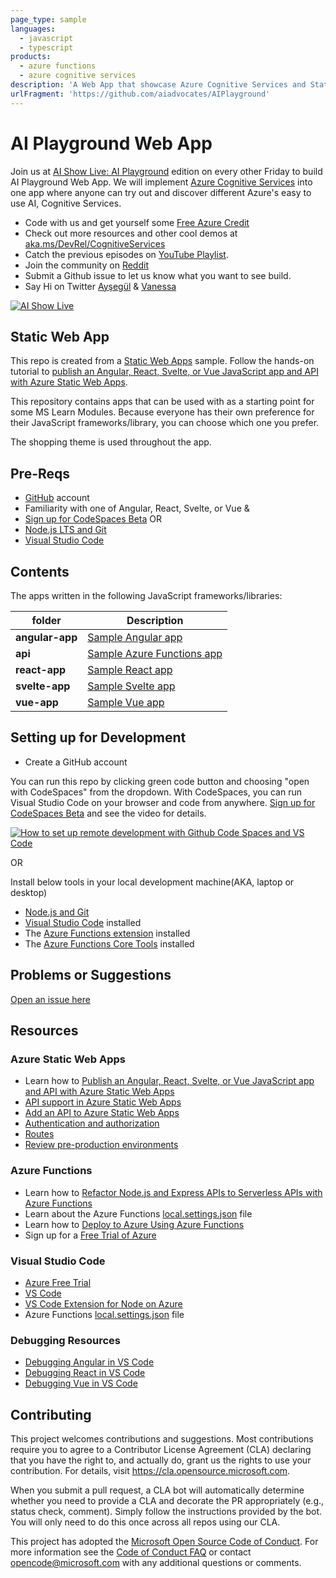 ```yaml
---
page_type: sample
languages:
  - javascript
  - typescript
products:
  - azure functions
  - azure cognitive services
description: 'A Web App that showcase Azure Cognitive Services and Static Web Apps.'
urlFragment: 'https://github.com/aiadvocates/AIPlayground'
---
```


# AI Playground Web App

Join us at [AI Show Live: AI Playground]() edition on every other Friday to build AI Playground Web App. We will implement [Azure Cognitive Services](https://docs.microsoft.com/azure/cognitive-services/what-are-cognitive-services?WT.mc_id=aiml-8567-ayyonet) into one app where anyone can try out and discover different Azure's easy to use AI, Cognitive Services. 

- Code with us and get yourself some [Free Azure Credit](https://aka.ms/CognitiveServicesFree)
- Check out more resources and other cool demos at [aka.ms/DevRel/CognitiveServices](https://www.microsoft.com/en-us/devrel/cognitiveservices/?WT.mc_id=aiml-8567-ayyonet)
- Catch the previous episodes on [YouTube Playlist](https://www.youtube.com/playlist?list=PLlrxD0HtieHinivDFATQd5qyjL6ijKHUF). 
- Join the community on [Reddit](https://www.reddit.com/r/Azure_AI_Cognitive/)
- Submit a Github issue to let us know what you want to see build. 
- Say Hi on Twitter [Ayşegül](https://twitter.com/AysSomething) & [Vanessa](https://twitter.com/vaness_diaz)

[![AI Show Live](http://img.youtube.com/vi/vRNG8BCtTeU/0.jpg)](https://www.youtube.com/playlist?list=PLlrxD0HtieHinivDFATQd5qyjL6ijKHUF)

## Static Web App

This repo is created from a [Static Web Apps](https://docs.microsoft.com/azure/static-web-apps/?WT.mc_id=aiml-8567-ayyonet) sample. Follow the hands-on tutorial to [publish an Angular, React, Svelte, or Vue JavaScript app and API with Azure Static Web Apps](https://docs.microsoft.com/learn/modules/publish-app-service-static-web-app-api/?WT.mc_id=mslearn_staticwebapp-github-jopapa&WT.mc_id=aiml-8567-ayyonet).

This repository contains apps that can be used with as a starting point for some MS Learn Modules. Because everyone has their own preference for their JavaScript frameworks/library, you can choose which one you prefer.

The shopping theme is used throughout the app.

## Pre-Reqs

- [GitHub](https://github.com) account
- Familiarity with one of Angular, React, Svelte, or Vue
&
- [Sign up for CodeSpaces Beta](https://github.com/features/codespaces?WT.mc_id=aiml-8567-ayyonet)
OR
- [Node.js LTS and Git](https://nodejs.org/)
- [Visual Studio Code](https://code.visualstudio.com?WT.mc_id=aiml-8567-ayyonet)

## Contents

The apps written in the following JavaScript frameworks/libraries:

| folder          | Description                                                                                                                            |
| --------------- | -------------------------------------------------------------------------------------------------------------------------------------- |
| **angular-app** | [Sample Angular app](https://github.com/aiadvocates/AIPlayground/tree/main/angular-app?WT.mc_id=aiml-8567-ayyonet)                     |
| **api**         | [Sample Azure Functions app](https://github.com/aiadvocates/AIPlayground/tree/main/api?WT.mc_id=aiml-8567-ayyonet)                     |
| **react-app**   | [Sample React app](https://github.com/aiadvocates/AIPlayground/tree/main/react-app?WT.mc_id=aiml-8567-ayyonet)                         |
| **svelte-app**  | [Sample Svelte app](https://github.com/aiadvocates/AIPlayground/tree/main/svelte-app?WT.mc_id=aiml-8567-ayyonet)                       |
| **vue-app**     | [Sample Vue app](https://github.com/aiadvocates/AIPlayground/tree/main/vue-app?WT.mc_id=aiml-8567-ayyonet)                             |

## Setting up for Development

- Create a GitHub account

You can run this repo by clicking green code button and choosing "open with CodeSpaces" from the dropdown. With CodeSpaces, you can run Visual Studio Code on your browser and code from anywhere. [Sign up for CodeSpaces Beta](https://github.com/features/codespaces?WT.mc_id=aiml-8567-ayyonet) and see the video for details.

[![How to set up remote development with Github Code Spaces and VS Code](http://img.youtube.com/vi/ZWJglERhXLw/0.jpg)](https://youtu.be/ZWJglERhXLw)

OR 

Install below tools in your local development machine(AKA, laptop or desktop)

- [Node.js and Git](https://nodejs.org/)
- [Visual Studio Code](https://code.visualstudio.com/?WT.mc_id=mslearn_staticwebapp-github-jopapa&WT.mc_id=aiml-8567-ayyonet) installed
- The [Azure Functions extension](https://marketplace.visualstudio.com/items?itemName=ms-azuretools.vscode-azurefunctions?WT.mc_id=mslearn_staticwebapp-github-jopapa&WT.mc_id=aiml-8567-ayyonet) installed
- The [Azure Functions Core Tools](https://docs.microsoft.com/azure/azure-functions/functions-run-local?WT.mc_id=mslearn_staticwebapp-github-jopapa&WT.mc_id=aiml-8567-ayyonet) installed

## Problems or Suggestions

[Open an issue here](https://github.com/MicrosoftDocs/mslearn-staticwebapp/issues?WT.mc_id=aiml-8567-ayyonet)

## Resources

### Azure Static Web Apps

- Learn how to [Publish an Angular, React, Svelte, or Vue JavaScript app and API with Azure Static Web Apps](https://docs.microsoft.com/learn/modules/publish-app-service-static-web-app-api?wt.mc_id=mslearn_staticwebapp-github-jopapa&WT.mc_id=aiml-8567-ayyonet)
- [API support in Azure Static Web Apps](https://docs.microsoft.com/azure/static-web-apps/apis?wt.mc_id=mslearn_staticwebapp-github-jopapa&WT.mc_id=aiml-8567-ayyonet)
- [Add an API to Azure Static Web Apps](https://docs.microsoft.com/azure/static-web-apps/add-api?wt.mc_id=mslearn_staticwebapp-github-jopapa&WT.mc_id=aiml-8567-ayyonet)
- [Authentication and authorization](https://docs.microsoft.com/azure/static-web-apps/authentication-authorization?wt.mc_id=mslearn_staticwebapp-github-jopapa&WT.mc_id=aiml-8567-ayyonet)
- [Routes](https://docs.microsoft.com/azure/static-web-apps/routes?wt.mc_id=mslearn_staticwebapp-github-jopapa&WT.mc_id=aiml-8567-ayyonet)
- [Review pre-production environments](https://docs.microsoft.com/azure/static-web-apps/review-publish-pull-requests?wt.mc_id=mslearn_staticwebapp-github-jopapa&WT.mc_id=aiml-8567-ayyonet)

### Azure Functions

- Learn how to [Refactor Node.js and Express APIs to Serverless APIs with Azure Functions](https://docs.microsoft.com/learn/modules/shift-nodejs-express-apis-serverless/?wt.mc_id=mslearn_staticwebapp-github-jopapa&WT.mc_id=aiml-8567-ayyonet)
- Learn about the Azure Functions [local.settings.json](https://docs.microsoft.com/azure/azure-functions/functions-run-local#local-settings-file?wt.mc_id=mslearn_staticwebapp-github-jopapa&WT.mc_id=aiml-8567-ayyonet) file
- Learn how to [Deploy to Azure Using Azure Functions](https://code.visualstudio.com/tutorials/functions-extension/getting-started?wt.mc_id=mslearn_staticwebapp-github-jopapa&WT.mc_id=aiml-8567-ayyonet)
- Sign up for a [Free Trial of Azure](https://azure.microsoft.com/free/?wt.mc_id=mslearn_staticwebapp-github-jopapa&WT.mc_id=aiml-8567-ayyonet)

### Visual Studio Code

- [Azure Free Trial](https://azure.microsoft.com/free/?wt.mc_id=mslearn_staticwebapp-github-jopapa&WT.mc_id=aiml-8567-ayyonet)
- [VS Code](https://code.visualstudio.com?wt.mc_id=mslearn_staticwebapp-github-jopapa&WT.mc_id=aiml-8567-ayyonet)
- [VS Code Extension for Node on Azure](https://marketplace.visualstudio.com/items?itemName=ms-vscode.vscode-node-azure-pack&WT.mc_id=mslearn_staticwebapp-github-jopapa&WT.mc_id=aiml-8567-ayyonet)
- Azure Functions [local.settings.json](https://docs.microsoft.com/azure/azure-functions/functions-run-local#local-settings-file?WT.mc_id=mslearn_staticwebapp-github-jopapa&WT.mc_id=aiml-8567-ayyonet) file

### Debugging Resources

- [Debugging Angular in VS Code](https://code.visualstudio.com/docs/nodejs/angular-tutorial?wt.mc_id=mslearn_staticwebapp-github-jopapa&WT.mc_id=aiml-8567-ayyonet)
- [Debugging React in VS Code](https://code.visualstudio.com/docs/nodejs/reactjs-tutorial?wt.mc_id=mslearn_staticwebapp-github-jopapa&WT.mc_id=aiml-8567-ayyonet)
- [Debugging Vue in VS Code](https://code.visualstudio.com/docs/nodejs/vuejs-tutorial?wt.mc_id=mslearn_staticwebapp-github-jopapa&WT.mc_id=aiml-8567-ayyonet)

## Contributing

This project welcomes contributions and suggestions. Most contributions require you to agree to a
Contributor License Agreement (CLA) declaring that you have the right to, and actually do, grant us
the rights to use your contribution. For details, visit https://cla.opensource.microsoft.com.

When you submit a pull request, a CLA bot will automatically determine whether you need to provide
a CLA and decorate the PR appropriately (e.g., status check, comment). Simply follow the instructions
provided by the bot. You will only need to do this once across all repos using our CLA.

This project has adopted the [Microsoft Open Source Code of Conduct](https://opensource.microsoft.com/codeofconduct/?WT.mc_id=aiml-8567-ayyonet).
For more information see the [Code of Conduct FAQ](https://opensource.microsoft.com/codeofconduct/faq/?WT.mc_id=aiml-8567-ayyonet) or
contact [opencode@microsoft.com](mailto:opencode@microsoft.com) with any additional questions or comments.
